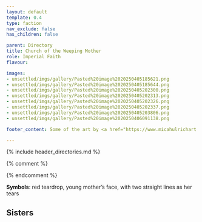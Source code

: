 ```yaml
---
layout: default
template: 0.4
type: faction
nav_exclude: false
has_children: false

parent: Directory
title: Church of the Weeping Mother
role: Imperial Faith
flavour: 

images:
- unsettled/imgs/gallery/Pasted%20image%2020250405185621.png 
- unsettled/imgs/gallery/Pasted%20image%2020250405185644.png
- unsettled/imgs/gallery/Pasted%20image%2020250405202300.png
- unsettled/imgs/gallery/Pasted%20image%2020250405202313.png
- unsettled/imgs/gallery/Pasted%20image%2020250405202326.png
- unsettled/imgs/gallery/Pasted%20image%2020250405202337.png
- unsettled/imgs/gallery/Pasted%20image%2020250405203806.png
- unsettled/imgs/gallery/Pasted%20image%2020250406091138.png

footer_content: Some of the art by <a href="https://www.micahulrichart.com/">Micah Ulrich</a>.

---
```


{% include header_directories.md %}

{% comment %} 

{% endcomment %} 

**Symbols**: red teardrop, young mother’s face, with two straight lines as her tears

## Sisters